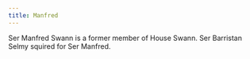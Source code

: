 ```yaml
---
title: Manfred
---
```


Ser Manfred Swann is a former member of House Swann. Ser Barristan Selmy squired for Ser Manfred.



